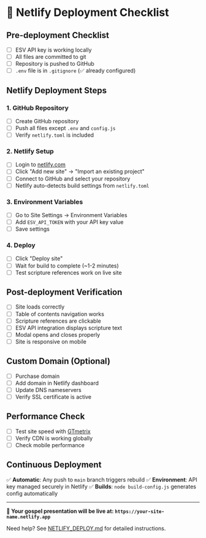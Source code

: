 # 🚀 Netlify Deployment Checklist

## Pre-deployment Checklist

- [ ] ESV API key is working locally
- [ ] All files are committed to git
- [ ] Repository is pushed to GitHub
- [ ] `.env` file is in `.gitignore` (✅ already configured)

## Netlify Deployment Steps

### 1. GitHub Repository
- [ ] Create GitHub repository
- [ ] Push all files except `.env` and `config.js`
- [ ] Verify `netlify.toml` is included

### 2. Netlify Setup  
- [ ] Login to [netlify.com](https://netlify.com)
- [ ] Click "Add new site" → "Import an existing project"
- [ ] Connect to GitHub and select your repository
- [ ] Netlify auto-detects build settings from `netlify.toml`

### 3. Environment Variables
- [ ] Go to Site Settings → Environment Variables  
- [ ] Add `ESV_API_TOKEN` with your API key value
- [ ] Save settings

### 4. Deploy
- [ ] Click "Deploy site" 
- [ ] Wait for build to complete (~1-2 minutes)
- [ ] Test scripture references work on live site

## Post-deployment Verification

- [ ] Site loads correctly
- [ ] Table of contents navigation works
- [ ] Scripture references are clickable
- [ ] ESV API integration displays scripture text
- [ ] Modal opens and closes properly
- [ ] Site is responsive on mobile

## Custom Domain (Optional)
- [ ] Purchase domain
- [ ] Add domain in Netlify dashboard
- [ ] Update DNS nameservers
- [ ] Verify SSL certificate is active

## Performance Check
- [ ] Test site speed with [GTmetrix](https://gtmetrix.com)
- [ ] Verify CDN is working globally
- [ ] Check mobile performance

## Continuous Deployment
✅ **Automatic**: Any push to `main` branch triggers rebuild
✅ **Environment**: API key managed securely in Netlify
✅ **Builds**: `node build-config.js` generates config automatically

---

**🎉 Your gospel presentation will be live at: `https://your-site-name.netlify.app`**

Need help? See [NETLIFY_DEPLOY.md](NETLIFY_DEPLOY.md) for detailed instructions.